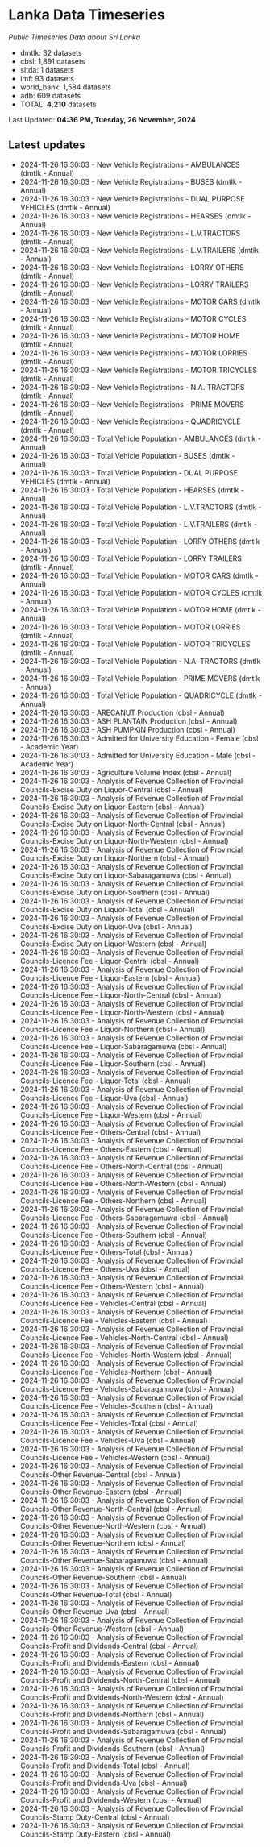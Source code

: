# Lanka Data Timeseries
*Public Timeseries Data about Sri Lanka*

* dmtlk: 32 datasets
* cbsl: 1,891 datasets
* sltda: 1 datasets
* imf: 93 datasets
* world_bank: 1,584 datasets
* adb: 609 datasets
* TOTAL: **4,210** datasets

Last Updated: **04:36 PM, Tuesday, 26 November, 2024**

## Latest updates

* 2024-11-26 16:30:03 - New Vehicle Registrations - AMBULANCES (dmtlk - Annual)
* 2024-11-26 16:30:03 - New Vehicle Registrations - BUSES (dmtlk - Annual)
* 2024-11-26 16:30:03 - New Vehicle Registrations - DUAL PURPOSE VEHICLES (dmtlk - Annual)
* 2024-11-26 16:30:03 - New Vehicle Registrations - HEARSES (dmtlk - Annual)
* 2024-11-26 16:30:03 - New Vehicle Registrations - L.V.TRACTORS (dmtlk - Annual)
* 2024-11-26 16:30:03 - New Vehicle Registrations - L.V.TRAILERS (dmtlk - Annual)
* 2024-11-26 16:30:03 - New Vehicle Registrations - LORRY OTHERS (dmtlk - Annual)
* 2024-11-26 16:30:03 - New Vehicle Registrations - LORRY TRAILERS (dmtlk - Annual)
* 2024-11-26 16:30:03 - New Vehicle Registrations - MOTOR CARS (dmtlk - Annual)
* 2024-11-26 16:30:03 - New Vehicle Registrations - MOTOR CYCLES (dmtlk - Annual)
* 2024-11-26 16:30:03 - New Vehicle Registrations - MOTOR HOME (dmtlk - Annual)
* 2024-11-26 16:30:03 - New Vehicle Registrations - MOTOR LORRIES (dmtlk - Annual)
* 2024-11-26 16:30:03 - New Vehicle Registrations - MOTOR TRICYCLES (dmtlk - Annual)
* 2024-11-26 16:30:03 - New Vehicle Registrations - N.A. TRACTORS (dmtlk - Annual)
* 2024-11-26 16:30:03 - New Vehicle Registrations - PRIME MOVERS (dmtlk - Annual)
* 2024-11-26 16:30:03 - New Vehicle Registrations - QUADRICYCLE (dmtlk - Annual)
* 2024-11-26 16:30:03 - Total Vehicle Population - AMBULANCES (dmtlk - Annual)
* 2024-11-26 16:30:03 - Total Vehicle Population - BUSES (dmtlk - Annual)
* 2024-11-26 16:30:03 - Total Vehicle Population - DUAL PURPOSE VEHICLES (dmtlk - Annual)
* 2024-11-26 16:30:03 - Total Vehicle Population - HEARSES (dmtlk - Annual)
* 2024-11-26 16:30:03 - Total Vehicle Population - L.V.TRACTORS (dmtlk - Annual)
* 2024-11-26 16:30:03 - Total Vehicle Population - L.V.TRAILERS (dmtlk - Annual)
* 2024-11-26 16:30:03 - Total Vehicle Population - LORRY OTHERS (dmtlk - Annual)
* 2024-11-26 16:30:03 - Total Vehicle Population - LORRY TRAILERS (dmtlk - Annual)
* 2024-11-26 16:30:03 - Total Vehicle Population - MOTOR CARS (dmtlk - Annual)
* 2024-11-26 16:30:03 - Total Vehicle Population - MOTOR CYCLES (dmtlk - Annual)
* 2024-11-26 16:30:03 - Total Vehicle Population - MOTOR HOME (dmtlk - Annual)
* 2024-11-26 16:30:03 - Total Vehicle Population - MOTOR LORRIES (dmtlk - Annual)
* 2024-11-26 16:30:03 - Total Vehicle Population - MOTOR TRICYCLES (dmtlk - Annual)
* 2024-11-26 16:30:03 - Total Vehicle Population - N.A. TRACTORS (dmtlk - Annual)
* 2024-11-26 16:30:03 - Total Vehicle Population - PRIME MOVERS (dmtlk - Annual)
* 2024-11-26 16:30:03 - Total Vehicle Population - QUADRICYCLE (dmtlk - Annual)
* 2024-11-26 16:30:03 - ARECANUT Production (cbsl - Annual)
* 2024-11-26 16:30:03 - ASH PLANTAIN Production (cbsl - Annual)
* 2024-11-26 16:30:03 - ASH PUMPKIN Production (cbsl - Annual)
* 2024-11-26 16:30:03 - Admitted for University Education - Female (cbsl - Academic Year)
* 2024-11-26 16:30:03 - Admitted for University Education - Male (cbsl - Academic Year)
* 2024-11-26 16:30:03 - Agriculture Volume Index (cbsl - Annual)
* 2024-11-26 16:30:03 - Analysis of Revenue Collection of Provincial Councils-Excise Duty on Liquor-Central (cbsl - Annual)
* 2024-11-26 16:30:03 - Analysis of Revenue Collection of Provincial Councils-Excise Duty on Liquor-Eastern (cbsl - Annual)
* 2024-11-26 16:30:03 - Analysis of Revenue Collection of Provincial Councils-Excise Duty on Liquor-North-Central (cbsl - Annual)
* 2024-11-26 16:30:03 - Analysis of Revenue Collection of Provincial Councils-Excise Duty on Liquor-North-Western (cbsl - Annual)
* 2024-11-26 16:30:03 - Analysis of Revenue Collection of Provincial Councils-Excise Duty on Liquor-Northern (cbsl - Annual)
* 2024-11-26 16:30:03 - Analysis of Revenue Collection of Provincial Councils-Excise Duty on Liquor-Sabaragamuwa (cbsl - Annual)
* 2024-11-26 16:30:03 - Analysis of Revenue Collection of Provincial Councils-Excise Duty on Liquor-Southern (cbsl - Annual)
* 2024-11-26 16:30:03 - Analysis of Revenue Collection of Provincial Councils-Excise Duty on Liquor-Total (cbsl - Annual)
* 2024-11-26 16:30:03 - Analysis of Revenue Collection of Provincial Councils-Excise Duty on Liquor-Uva (cbsl - Annual)
* 2024-11-26 16:30:03 - Analysis of Revenue Collection of Provincial Councils-Excise Duty on Liquor-Western (cbsl - Annual)
* 2024-11-26 16:30:03 - Analysis of Revenue Collection of Provincial Councils-Licence Fee - Liquor-Central (cbsl - Annual)
* 2024-11-26 16:30:03 - Analysis of Revenue Collection of Provincial Councils-Licence Fee - Liquor-Eastern (cbsl - Annual)
* 2024-11-26 16:30:03 - Analysis of Revenue Collection of Provincial Councils-Licence Fee - Liquor-North-Central (cbsl - Annual)
* 2024-11-26 16:30:03 - Analysis of Revenue Collection of Provincial Councils-Licence Fee - Liquor-North-Western (cbsl - Annual)
* 2024-11-26 16:30:03 - Analysis of Revenue Collection of Provincial Councils-Licence Fee - Liquor-Northern (cbsl - Annual)
* 2024-11-26 16:30:03 - Analysis of Revenue Collection of Provincial Councils-Licence Fee - Liquor-Sabaragamuwa (cbsl - Annual)
* 2024-11-26 16:30:03 - Analysis of Revenue Collection of Provincial Councils-Licence Fee - Liquor-Southern (cbsl - Annual)
* 2024-11-26 16:30:03 - Analysis of Revenue Collection of Provincial Councils-Licence Fee - Liquor-Total (cbsl - Annual)
* 2024-11-26 16:30:03 - Analysis of Revenue Collection of Provincial Councils-Licence Fee - Liquor-Uva (cbsl - Annual)
* 2024-11-26 16:30:03 - Analysis of Revenue Collection of Provincial Councils-Licence Fee - Liquor-Western (cbsl - Annual)
* 2024-11-26 16:30:03 - Analysis of Revenue Collection of Provincial Councils-Licence Fee - Others-Central (cbsl - Annual)
* 2024-11-26 16:30:03 - Analysis of Revenue Collection of Provincial Councils-Licence Fee - Others-Eastern (cbsl - Annual)
* 2024-11-26 16:30:03 - Analysis of Revenue Collection of Provincial Councils-Licence Fee - Others-North-Central (cbsl - Annual)
* 2024-11-26 16:30:03 - Analysis of Revenue Collection of Provincial Councils-Licence Fee - Others-North-Western (cbsl - Annual)
* 2024-11-26 16:30:03 - Analysis of Revenue Collection of Provincial Councils-Licence Fee - Others-Northern (cbsl - Annual)
* 2024-11-26 16:30:03 - Analysis of Revenue Collection of Provincial Councils-Licence Fee - Others-Sabaragamuwa (cbsl - Annual)
* 2024-11-26 16:30:03 - Analysis of Revenue Collection of Provincial Councils-Licence Fee - Others-Southern (cbsl - Annual)
* 2024-11-26 16:30:03 - Analysis of Revenue Collection of Provincial Councils-Licence Fee - Others-Total (cbsl - Annual)
* 2024-11-26 16:30:03 - Analysis of Revenue Collection of Provincial Councils-Licence Fee - Others-Uva (cbsl - Annual)
* 2024-11-26 16:30:03 - Analysis of Revenue Collection of Provincial Councils-Licence Fee - Others-Western (cbsl - Annual)
* 2024-11-26 16:30:03 - Analysis of Revenue Collection of Provincial Councils-Licence Fee - Vehicles-Central (cbsl - Annual)
* 2024-11-26 16:30:03 - Analysis of Revenue Collection of Provincial Councils-Licence Fee - Vehicles-Eastern (cbsl - Annual)
* 2024-11-26 16:30:03 - Analysis of Revenue Collection of Provincial Councils-Licence Fee - Vehicles-North-Central (cbsl - Annual)
* 2024-11-26 16:30:03 - Analysis of Revenue Collection of Provincial Councils-Licence Fee - Vehicles-North-Western (cbsl - Annual)
* 2024-11-26 16:30:03 - Analysis of Revenue Collection of Provincial Councils-Licence Fee - Vehicles-Northern (cbsl - Annual)
* 2024-11-26 16:30:03 - Analysis of Revenue Collection of Provincial Councils-Licence Fee - Vehicles-Sabaragamuwa (cbsl - Annual)
* 2024-11-26 16:30:03 - Analysis of Revenue Collection of Provincial Councils-Licence Fee - Vehicles-Southern (cbsl - Annual)
* 2024-11-26 16:30:03 - Analysis of Revenue Collection of Provincial Councils-Licence Fee - Vehicles-Total (cbsl - Annual)
* 2024-11-26 16:30:03 - Analysis of Revenue Collection of Provincial Councils-Licence Fee - Vehicles-Uva (cbsl - Annual)
* 2024-11-26 16:30:03 - Analysis of Revenue Collection of Provincial Councils-Licence Fee - Vehicles-Western (cbsl - Annual)
* 2024-11-26 16:30:03 - Analysis of Revenue Collection of Provincial Councils-Other Revenue-Central (cbsl - Annual)
* 2024-11-26 16:30:03 - Analysis of Revenue Collection of Provincial Councils-Other Revenue-Eastern (cbsl - Annual)
* 2024-11-26 16:30:03 - Analysis of Revenue Collection of Provincial Councils-Other Revenue-North-Central (cbsl - Annual)
* 2024-11-26 16:30:03 - Analysis of Revenue Collection of Provincial Councils-Other Revenue-North-Western (cbsl - Annual)
* 2024-11-26 16:30:03 - Analysis of Revenue Collection of Provincial Councils-Other Revenue-Northern (cbsl - Annual)
* 2024-11-26 16:30:03 - Analysis of Revenue Collection of Provincial Councils-Other Revenue-Sabaragamuwa (cbsl - Annual)
* 2024-11-26 16:30:03 - Analysis of Revenue Collection of Provincial Councils-Other Revenue-Southern (cbsl - Annual)
* 2024-11-26 16:30:03 - Analysis of Revenue Collection of Provincial Councils-Other Revenue-Total (cbsl - Annual)
* 2024-11-26 16:30:03 - Analysis of Revenue Collection of Provincial Councils-Other Revenue-Uva (cbsl - Annual)
* 2024-11-26 16:30:03 - Analysis of Revenue Collection of Provincial Councils-Other Revenue-Western (cbsl - Annual)
* 2024-11-26 16:30:03 - Analysis of Revenue Collection of Provincial Councils-Profit and Dividends-Central (cbsl - Annual)
* 2024-11-26 16:30:03 - Analysis of Revenue Collection of Provincial Councils-Profit and Dividends-Eastern (cbsl - Annual)
* 2024-11-26 16:30:03 - Analysis of Revenue Collection of Provincial Councils-Profit and Dividends-North-Central (cbsl - Annual)
* 2024-11-26 16:30:03 - Analysis of Revenue Collection of Provincial Councils-Profit and Dividends-North-Western (cbsl - Annual)
* 2024-11-26 16:30:03 - Analysis of Revenue Collection of Provincial Councils-Profit and Dividends-Northern (cbsl - Annual)
* 2024-11-26 16:30:03 - Analysis of Revenue Collection of Provincial Councils-Profit and Dividends-Sabaragamuwa (cbsl - Annual)
* 2024-11-26 16:30:03 - Analysis of Revenue Collection of Provincial Councils-Profit and Dividends-Southern (cbsl - Annual)
* 2024-11-26 16:30:03 - Analysis of Revenue Collection of Provincial Councils-Profit and Dividends-Total (cbsl - Annual)
* 2024-11-26 16:30:03 - Analysis of Revenue Collection of Provincial Councils-Profit and Dividends-Uva (cbsl - Annual)
* 2024-11-26 16:30:03 - Analysis of Revenue Collection of Provincial Councils-Profit and Dividends-Western (cbsl - Annual)
* 2024-11-26 16:30:03 - Analysis of Revenue Collection of Provincial Councils-Stamp Duty-Central (cbsl - Annual)
* 2024-11-26 16:30:03 - Analysis of Revenue Collection of Provincial Councils-Stamp Duty-Eastern (cbsl - Annual)